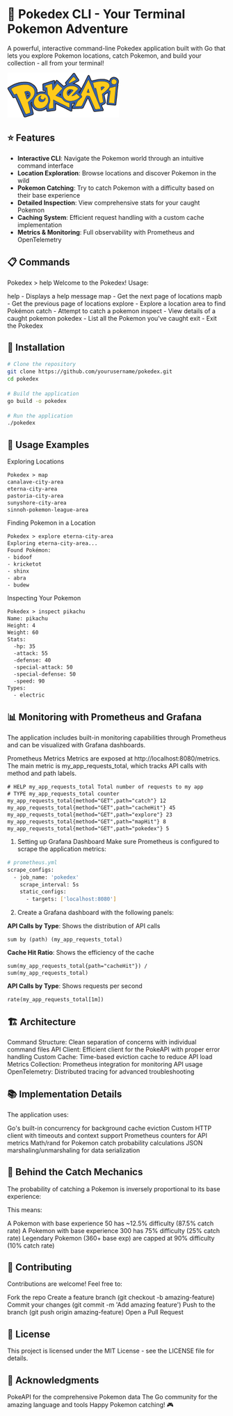 # 🐾 Pokedex CLI - Your Terminal Pokemon Adventure

A powerful, interactive command-line Pokedex application built with Go that lets you explore Pokemon locations, catch Pokemon, and build your collection - all from your terminal!

![Pokedex Banner](https://raw.githubusercontent.com/PokeAPI/media/master/logo/pokeapi_256.png)

## ⭐ Features

- **Interactive CLI**: Navigate the Pokemon world through an intuitive command interface
- **Location Exploration**: Browse locations and discover Pokemon in the wild
- **Pokemon Catching**: Try to catch Pokemon with a difficulty based on their base experience
- **Detailed Inspection**: View comprehensive stats for your caught Pokemon
- **Caching System**: Efficient request handling with a custom cache implementation
- **Metrics & Monitoring**: Full observability with Prometheus and OpenTelemetry

## 📋 Commands
Pokedex > help Welcome to the Pokedex! Usage:

help - Displays a help message map - Get the next page of locations mapb - Get the previous page of locations explore <location-area-name> - Explore a location area to find Pokémon catch <pokemon-name> - Attempt to catch a pokemon inspect <pokemon-name> - View details of a caught pokemon pokedex - List all the Pokemon you've caught exit - Exit the Pokedex




## 🚀 Installation

```bash
# Clone the repository
git clone https://github.com/yourusername/pokedex.git
cd pokedex

# Build the application
go build -o pokedex

# Run the application
./pokedex
```

## 🚀 Usage Examples

Exploring Locations
```
Pokedex > map
canalave-city-area
eterna-city-area
pastoria-city-area
sunyshore-city-area
sinnoh-pokemon-league-area
```
Finding Pokemon in a Location

```
Pokedex > explore eterna-city-area
Exploring eterna-city-area...
Found Pokémon:
- bidoof
- kricketot
- shinx 
- abra
- budew
```
Inspecting Your Pokemon

```
Pokedex > inspect pikachu
Name: pikachu
Height: 4
Weight: 60
Stats:
  -hp: 35
  -attack: 55
  -defense: 40
  -special-attack: 50
  -special-defense: 50
  -speed: 90
Types:
  - electric
```

## 📊 Monitoring with Prometheus and Grafana
The application includes built-in monitoring capabilities through Prometheus and can be visualized with Grafana dashboards.

Prometheus Metrics
Metrics are exposed at http://localhost:8080/metrics. The main metric is my_app_requests_total, which tracks API calls with method and path labels.

```
# HELP my_app_requests_total Total number of requests to my app
# TYPE my_app_requests_total counter
my_app_requests_total{method="GET",path="catch"} 12
my_app_requests_total{method="GET",path="cacheHit"} 45
my_app_requests_total{method="GET",path="explore"} 23
my_app_requests_total{method="GET",path="mapHit"} 8
my_app_requests_total{method="GET",path="pokedex"} 5
```
1. Setting up Grafana Dashboard
Make sure Prometheus is configured to scrape the application metrics:

```bash
# prometheus.yml
scrape_configs:
  - job_name: 'pokedex'
    scrape_interval: 5s
    static_configs:
      - targets: ['localhost:8080']
```
2. Create a Grafana dashboard with the following panels:

**API Calls by Type**: Shows the distribution of API calls
```
sum by (path) (my_app_requests_total)
```

**Cache Hit Ratio**: Shows the efficiency of the cache
```
sum(my_app_requests_total{path="cacheHit"}) / sum(my_app_requests_total)
```

**API Calls by Type**: Shows requests per second
```
rate(my_app_requests_total[1m])
```

## 🏗️ Architecture
Command Structure: Clean separation of concerns with individual command files
API Client: Efficient client for the PokeAPI with proper error handling
Custom Cache: Time-based eviction cache to reduce API load
Metrics Collection: Prometheus integration for monitoring API usage
OpenTelemetry: Distributed tracing for advanced troubleshooting

## 📚 Implementation Details
The application uses:

Go's built-in concurrency for background cache eviction
Custom HTTP client with timeouts and context support
Prometheus counters for API metrics
Math/rand for Pokemon catch probability calculations
JSON marshaling/unmarshaling for data serialization

## 🧠 Behind the Catch Mechanics
The probability of catching a Pokemon is inversely proportional to its base experience:

This means:

A Pokemon with base experience 50 has ~12.5% difficulty (87.5% catch rate)
A Pokemon with base experience 300 has 75% difficulty (25% catch rate)
Legendary Pokemon (360+ base exp) are capped at 90% difficulty (10% catch rate)

## 🤝 Contributing
Contributions are welcome! Feel free to:

Fork the repo
Create a feature branch (git checkout -b amazing-feature)
Commit your changes (git commit -m 'Add amazing feature')
Push to the branch (git push origin amazing-feature)
Open a Pull Request

## 📄 License
This project is licensed under the MIT License - see the LICENSE file for details.

## 🙏 Acknowledgments
PokeAPI for the comprehensive Pokemon data
The Go community for the amazing language and tools
Happy Pokemon catching! 🎮